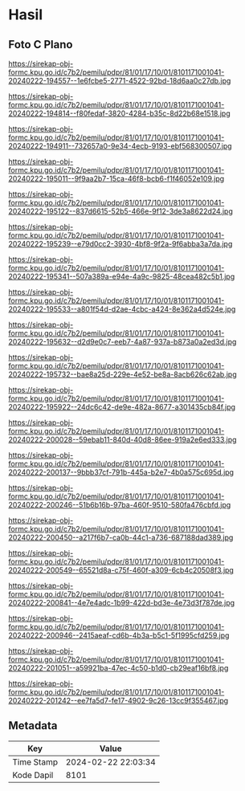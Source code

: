 # Hasil

## Foto C Plano

https://sirekap-obj-formc.kpu.go.id/c7b2/pemilu/pdpr/81/01/17/10/01/8101171001041-20240222-194557--1e6fcbe5-2771-4522-92bd-18d6aa0c27db.jpg

https://sirekap-obj-formc.kpu.go.id/c7b2/pemilu/pdpr/81/01/17/10/01/8101171001041-20240222-194814--f80fedaf-3820-4284-b35c-8d22b68e1518.jpg

https://sirekap-obj-formc.kpu.go.id/c7b2/pemilu/pdpr/81/01/17/10/01/8101171001041-20240222-194911--732657a0-9e34-4ecb-9193-ebf568300507.jpg

https://sirekap-obj-formc.kpu.go.id/c7b2/pemilu/pdpr/81/01/17/10/01/8101171001041-20240222-195011--9f9aa2b7-15ca-46f8-bcb6-f1f46052e109.jpg

https://sirekap-obj-formc.kpu.go.id/c7b2/pemilu/pdpr/81/01/17/10/01/8101171001041-20240222-195122--837d6615-52b5-466e-9f12-3de3a8622d24.jpg

https://sirekap-obj-formc.kpu.go.id/c7b2/pemilu/pdpr/81/01/17/10/01/8101171001041-20240222-195239--e79d0cc2-3930-4bf8-9f2a-9f6abba3a7da.jpg

https://sirekap-obj-formc.kpu.go.id/c7b2/pemilu/pdpr/81/01/17/10/01/8101171001041-20240222-195341--507a389a-e94e-4a9c-9825-48cea482c5b1.jpg

https://sirekap-obj-formc.kpu.go.id/c7b2/pemilu/pdpr/81/01/17/10/01/8101171001041-20240222-195533--a801f54d-d2ae-4cbc-a424-8e362a4d524e.jpg

https://sirekap-obj-formc.kpu.go.id/c7b2/pemilu/pdpr/81/01/17/10/01/8101171001041-20240222-195632--d2d9e0c7-eeb7-4a87-937a-b873a0a2ed3d.jpg

https://sirekap-obj-formc.kpu.go.id/c7b2/pemilu/pdpr/81/01/17/10/01/8101171001041-20240222-195732--bae8a25d-229e-4e52-be8a-8acb626c62ab.jpg

https://sirekap-obj-formc.kpu.go.id/c7b2/pemilu/pdpr/81/01/17/10/01/8101171001041-20240222-195922--24dc6c42-de9e-482a-8677-a301435cb84f.jpg

https://sirekap-obj-formc.kpu.go.id/c7b2/pemilu/pdpr/81/01/17/10/01/8101171001041-20240222-200028--59ebab11-840d-40d8-86ee-919a2e6ed333.jpg

https://sirekap-obj-formc.kpu.go.id/c7b2/pemilu/pdpr/81/01/17/10/01/8101171001041-20240222-200137--9bbb37cf-791b-445a-b2e7-4b0a575c695d.jpg

https://sirekap-obj-formc.kpu.go.id/c7b2/pemilu/pdpr/81/01/17/10/01/8101171001041-20240222-200246--51b6b16b-97ba-460f-9510-580fa476cbfd.jpg

https://sirekap-obj-formc.kpu.go.id/c7b2/pemilu/pdpr/81/01/17/10/01/8101171001041-20240222-200450--a217f6b7-ca0b-44c1-a736-687188dad389.jpg

https://sirekap-obj-formc.kpu.go.id/c7b2/pemilu/pdpr/81/01/17/10/01/8101171001041-20240222-200549--65521d8a-c75f-460f-a309-6cb4c20508f3.jpg

https://sirekap-obj-formc.kpu.go.id/c7b2/pemilu/pdpr/81/01/17/10/01/8101171001041-20240222-200841--4e7e4adc-1b99-422d-bd3e-4e73d3f787de.jpg

https://sirekap-obj-formc.kpu.go.id/c7b2/pemilu/pdpr/81/01/17/10/01/8101171001041-20240222-200946--2415aeaf-cd6b-4b3a-b5c1-5f1995cfd259.jpg

https://sirekap-obj-formc.kpu.go.id/c7b2/pemilu/pdpr/81/01/17/10/01/8101171001041-20240222-201051--a59921ba-47ec-4c50-b1d0-cb29eaf16bf8.jpg

https://sirekap-obj-formc.kpu.go.id/c7b2/pemilu/pdpr/81/01/17/10/01/8101171001041-20240222-201242--ee7fa5d7-fe17-4902-9c26-13cc9f355467.jpg


## Metadata

| Key        | Value               |
| ---------- | ------------------- |
| Time Stamp | 2024-02-22 22:03:34 |
| Kode Dapil | 8101                |



